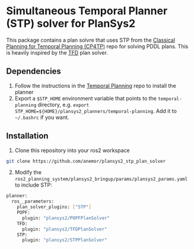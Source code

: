 # Simultaneous Temporal Planner (STP) solver for PlanSys2
This package contains a plan solvre that uses STP from the [Classical Planning for Temporal Planning (CP4TP)](https://github.com/aig-upf/temporal-planning) repo for solving PDDL plans. This is heavily inspired by the [TFD](https://github.com/PlanSys2/plansys2_tfd_plan_solver) plan solver.

## Dependencies
1. Follow the instructions in the [Temporal Planning](https://github.com/aig-upf/temporal-planning) repo to install the planner
2. Export a `$STP_HOME` environment variable that points to the `temporal-planning` directory, e.g. `export STP_HOME=${HOME}/plansys2_planners/temporal-planning`. Add it to `~/.bashrc` if you want.

## Installation
1. Clone this repository into your ros2 workspace
``` bash
git clone https://github.com/anemor/plansys2_stp_plan_solver
```
2. Modify the `ros2_planning_system/plansys2_bringup/params/plansys2_params.yaml` to include STP:
``` bash
planner:
  ros__parameters:
    plan_solver_plugins: ["STP"]
    POPF:
      plugin: "plansys2/POPFPlanSolver"
    TFD:
      plugin: "plansys2/TFDPlanSolver"
    STP:
      plugin: "plansys2/STPPlanSolver"
```